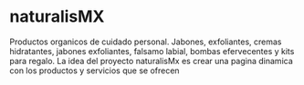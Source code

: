 # naturalisMX
Productos organicos de cuidado personal. Jabones, exfoliantes, cremas hidratantes, jabones exfoliantes, falsamo labial, bombas efervecentes y kits para regalo.
La idea del proyecto naturalisMx es crear una pagina dinamica con los productos y servicios que se ofrecen 
